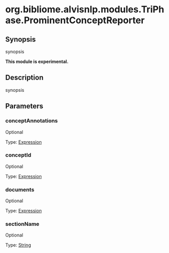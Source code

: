 # org.bibliome.alvisnlp.modules.TriPhase.ProminentConceptReporter

## Synopsis

synopsis

**This module is experimental.**

## Description

synopsis

## Parameters

<a name="conceptAnnotations">

### conceptAnnotations

Optional

Type: [Expression](../converter/alvisnlp.corpus.expressions.Expression)



<a name="conceptId">

### conceptId

Optional

Type: [Expression](../converter/alvisnlp.corpus.expressions.Expression)



<a name="documents">

### documents

Optional

Type: [Expression](../converter/alvisnlp.corpus.expressions.Expression)



<a name="sectionName">

### sectionName

Optional

Type: [String](../converter/java.lang.String)



